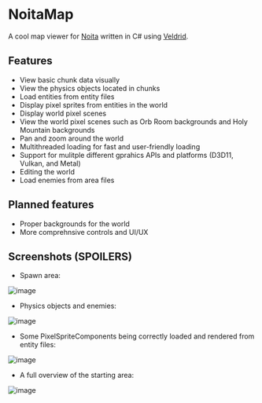 # NoitaMap

A cool map viewer for [Noita](https://noitagame.com/) written in C# using [Veldrid](https://github.com/veldrid/veldrid).

## Features

- View basic chunk data visually
- View the physics objects located in chunks
- Load entities from entity files
- Display pixel sprites from entities in the world
- Display world pixel scenes
- View the world pixel scenes such as Orb Room backgrounds and Holy Mountain backgrounds
- Pan and zoom around the world
- Multithreaded loading for fast and user-friendly loading
- Support for mulitple different gprahics APIs and platforms (D3D11, Vulkan, and Metal)
- Editing the world
- Load enemies from area files

## Planned features
- Proper backgrounds for the world
- More comprehnsive controls and UI/UX

## Screenshots (SPOILERS)
- Spawn area:

![image](https://github.com/chairclr/NoitaMap/assets/87276335/fde20875-5bba-4ba6-be7d-0c4d7e3e9e13)

- Physics objects and enemies:

![image](https://github.com/chairclr/NoitaMap/assets/87276335/4445cc3a-082e-4d11-a7a5-750153768693)

- Some PixelSpriteComponents being correctly loaded and rendered from entity files:

![image](https://github.com/chairclr/NoitaMap/assets/87276335/a79bfe5d-4d61-4cac-b02a-46fd61326dba)

- A full overview of the starting area:

![image](https://github.com/chairclr/NoitaMap/assets/87276335/09ed6482-1afe-49cb-87b9-449cd932457d)
